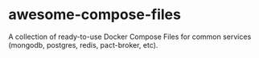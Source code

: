 # awesome-compose-files
A collection of ready-to-use Docker Compose Files for common services (mongodb, postgres, redis, pact-broker, etc).
